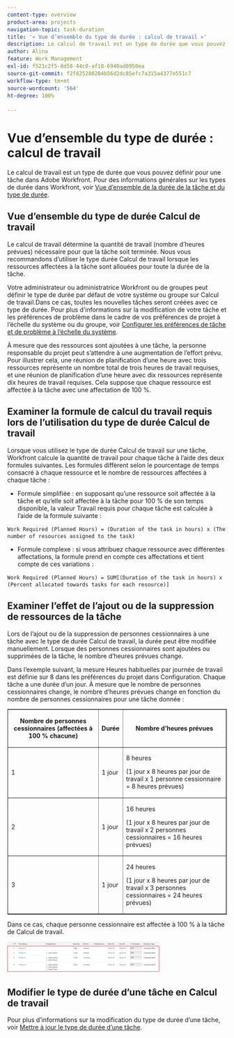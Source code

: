 ```yaml
---
content-type: overview
product-area: projects
navigation-topic: task-duration
title: '« Vue d’ensemble du type de durée : calcul de travail »'
description: Le calcul de travail est un type de durée que vous pouvez définir pour une tâche dans Adobe Workfront. Pour des informations générales sur les types de durée dans Workfront, voir Vue d’ensemble de la durée de la tâche et du type de durée.
author: Alina
feature: Work Management
exl-id: f521c2f5-8d58-44c0-af18-6940ad0950ea
source-git-commit: f2f825280204b56d2dc85efc7a315a4377e551c7
workflow-type: tm+mt
source-wordcount: '564'
ht-degree: 100%

---
```


# Vue d’ensemble du type de durée : calcul de travail

Le calcul de travail est un type de durée que vous pouvez définir pour une tâche dans Adobe Workfront. Pour des informations générales sur les types de durée dans Workfront, voir [Vue d’ensemble de la durée de la tâche et du type de durée](../../../manage-work/tasks/taskdurtn/task-duration-and-duration-type.md).

## Vue d’ensemble du type de durée Calcul de travail

Le calcul de travail détermine la quantité de travail (nombre d’heures prévues) nécessaire pour que la tâche soit terminée. Nous vous recommandons d’utiliser le type durée Calcul de travail lorsque les ressources affectées à la tâche sont allouées pour toute la durée de la tâche.

Votre administrateur ou administratrice Workfront ou de groupes peut définir le type de durée par défaut de votre système ou groupe sur Calcul de travail.Dans ce cas, toutes les nouvelles tâches seront créées avec ce type de durée. Pour plus d’informations sur la modification de votre tâche et les préférences de problème dans le cadre de vos préférences de projet à l’échelle du système ou du groupe, voir [Configurer les préférences de tâche et de problème à l’échelle du système](../../../administration-and-setup/set-up-workfront/configure-system-defaults/set-task-issue-preferences.md).

À mesure que des ressources sont ajoutées à une tâche, la personne responsable du projet peut s’attendre à une augmentation de l’effort prévu. Pour illustrer cela, une réunion de planification d’une heure avec trois ressources représente un nombre total de trois heures de travail requises, et une réunion de planification d’une heure avec dix ressources représente dix heures de travail requises. Cela suppose que chaque ressource est affectée à la tâche avec une affectation de 100 %.

## Examiner la formule de calcul du travail requis lors de l’utilisation du type de durée Calcul de travail

Lorsque vous utilisez le type de durée Calcul de travail sur une tâche, Workfront calcule la quantité de travail pour chaque tâche à l’aide des deux formules suivantes. Les formules diffèrent selon le pourcentage de temps consacré à chaque ressource et le nombre de ressources affectées à chaque tâche :

* Formule simplifiée : en supposant qu’une ressource soit affectée à la tâche et qu’elle soit affectée à la tâche pour 100 % de son temps disponible, la valeur Travail requis pour chaque tâche est calculée à l’aide de la formule suivante :

```
Work Required (Planned Hours) = (Duration of the task in hours) x (The number of resources assigned to the task)
```

* Formule complexe : si vous attribuez chaque ressource avec différentes affectations, la formule prend en compte ces affectations et tient compte de ces variations :

```
Work Required (Planned Hours) = SUM[(Duration of the task in hours) x (Percent allocated towards tasks for each resource)]
```

## Examiner l’effet de l’ajout ou de la suppression de ressources de la tâche

Lors de l’ajout ou de la suppression de personnes cessionnaires à une tâche avec le type de durée Calcul de travail, la durée peut être modifiée manuellement. Lorsque des personnes cessionnaires sont ajoutées ou supprimées de la tâche, le nombre d’heures prévues change.

Dans l’exemple suivant, la mesure Heures habituelles par journée de travail est définie sur 8 dans les préférences du projet dans Configuration. Chaque tâche a une durée d’un jour. À mesure que le nombre de personnes cessionnaires change, le nombre d’heures prévues change en fonction du nombre de personnes cessionnaires pour une tâche donnée :

<table border="1" cellspacing="15" cellpadding="1"> 
 <col> 
 <col> 
 <col> 
 <thead> 
  <tr> 
   <th> <p><strong>Nombre de personnes cessionnaires (affectées à 100 % chacune)</strong> </p> </th> 
   <th> <p><strong>Durée</strong> </p> </th> 
   <th> <p><strong>Nombre d’heures prévues</strong> </p> </th> 
  </tr> 
 </thead> 
 <tbody> 
  <tr> 
   <td> <p>1</p> </td> 
   <td> <p>1 jour</p> </td> 
   <td> <p>8 heures</p> <p>(1 jour x 8 heures par jour de travail x 1 personne cessionnaire = 8 heures prévues)</p> </td> 
  </tr> 
  <tr> 
   <td> <p>2</p> </td> 
   <td> <p>1 jour</p> </td> 
   <td> <p>16 heures</p> <p>(1 jour x 8 heures par jour de travail x 2 personnes cessionnaires = 16 heures prévues)</p> </td> 
  </tr> 
  <tr> 
   <td> <p>3</p> </td> 
   <td> <p>1 jour</p> </td> 
   <td> <p>24 heures</p> <p>(1 jour x 8 heures par jour de travail x 3 personnes cessionnaires = 24 heures prévues)</p> </td> 
  </tr> 
 </tbody> 
</table>

Dans ce cas, chaque personne cessionnaire est affectée à 100 % à la tâche de Calcul de travail.

![](assets/calcwork-350x71.png)

## Modifier le type de durée d’une tâche en Calcul de travail

Pour plus d’informations sur la modification du type de durée d’une tâche, voir [Mettre à jour le type de durée d’une tâche](../../../manage-work/tasks/taskdurtn/update-duration-type-of-task.md).

<!--
<p data-mc-conditions="QuicksilverOrClassic.Draft mode">(NOTE: replaced with new article linked above)</p>
-->

<!--
<ol data-mc-conditions="QuicksilverOrClassic.Draft mode">
<li value="1">Go to a task for which you want to change the Duration Type.</li>
<li value="2"> <p data-mc-conditions="QuicksilverOrClassic.Quicksilver">Click <strong>Task Details</strong> in the left panel, then in the Overview area double click <strong>Duration Type</strong>. </p> </li>
<li value="3">Select <strong>Calculated Work</strong> from the drop-down menu.</li>
<li value="4">Click <strong>Save</strong> <strong>Changes</strong>.</li>
</ol>
-->
